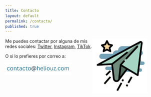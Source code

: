 ```yaml
---
title: Contacto
layout: default
permalink: /contacto/
published: true
---
```

<img align="right" src="/assets/images/plane.png" width="175" style="padding-right:50px; padding-bottom:50px"/>

Me puedes contactar por alguna de mis redes sociales: [Twitter](https://twitter.com/Heliouz__), [Instagram](https://www.instagram.com/heliouz_/), [TikTok](https://www.tiktok.com/@heliouz_).

O si lo prefieres por correo a:

<img align="left" src="/assets/images/correu.png" width="210"/>
